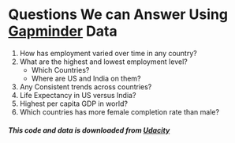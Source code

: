 # Questions We can Answer Using [Gapminder](https://www.gapminder.org/data/) Data

1. How has employment varied over time in any country?
2. What are the highest and lowest employment level?
      * Which Countries?
      * Where are US and India on them?
3. Any Consistent trends across countries?
4. Life Expectancy in US versus India?
5. Highest per capita GDP in world?
6. Which countries has more female completion rate than male? 


##### This code and data is downloaded from [Udacity](https://www.udacity.com/course/intro-to-data-analysis--ud170)